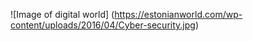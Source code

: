 ![Image of digital world] (https://estonianworld.com/wp-content/uploads/2016/04/Cyber-security.jpg)
